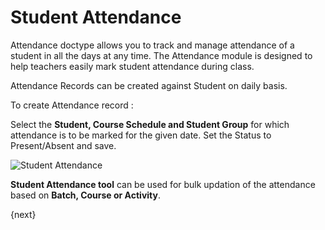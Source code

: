# Student Attendance

Attendance doctype allows you to track and manage attendance of a student in all the days at any time. The Attendance module is designed to help teachers easily mark student attendance during class. 

Attendance Records can be created against Student on daily basis.

To create Attendance record :

Select the **Student, Course Schedule and Student Group** for which attendance is to be marked for the given date. Set the Status to Present/Absent and save. 

<img class="screenshot" alt="Student Attendance" src="{{docs_base_url}}/assets/img/education/schedule/student-attendance.gif">

**Student Attendance tool** can be used for bulk updation of the attendance based on **Batch, Course or Activity**.

{next}